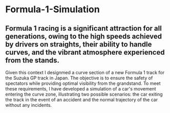 # Formula-1-Simulation
## Formula 1 racing is a significant attraction for all generations, owing to the high speeds achieved by drivers on straights, their ability to handle curves, and the vibrant atmosphere experienced from the stands.

Given this context I designmed a curve section of a new Formula 1 track for the Suzuka GP track in Japan. The objective is to ensure the safety of spectators while providing optimal visibility from the grandstand. To meet these requirements, I have developed a simulation of a car's movement entering the curve zone, illustrating two possible scenarios: the car exiting the track in the event of an accident and the normal trajectory of the car without any incidents.
